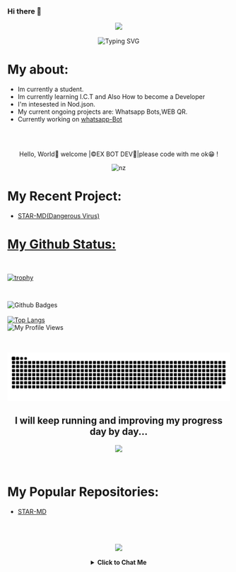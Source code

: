 ### Hi there 👋

<!--
**Xcelsama/Xcelsama** is a ✨ _special_ ✨ repository because its `README.md` (this file) appears on your GitHub profile.

Here are some ideas to get you started:

- 🔭 I’m currently working on ...
- 🌱 I’m currently learning ...
- 👯 I’m looking to collaborate on ...
- 🤔 I’m looking for help with ...
- 💬 Ask me about ...
- 📫 How to reach me: ...
- 😄 Pronouns: ...
- ⚡ Fun fact: ...
-->
<p align="center">
   <a href="https://github.com/Xcelsama">
    <img src="https://github.com/abrahamdw882/https://telegra.ph/file/158d9d4165741d032019f.jpg"width="180" > </a>
    </p>


<div align="center">
    <img
        src="https://readme-typing-svg.herokuapp.com?font=GlossAndBloom&size=30&duration=4997&color=993300&background=FF673200&center=true&vCenter=true&lines=Hey+I'm+Excel+Amadi+;Thanks+for+Visiting+;Follow+my+github"
            alt="Typing SVG"
        />
    </a>
</p>
</div>



# My about:
- Im currently a student.
- Im currently learning I.C.T and Also How to become a Developer 
- I'm intesested in Nod.json.
- My current ongoing projects are: Whatsapp Bots,WEB QR.
- Currently working on [whatsapp-Bot](https://github.com/Xcelsama/STAR-MD)

<br>
<br>
<p align="center">Hello, World🤞 welcome |©EX BOT DEV🤖|please code with me ok😁 ! </p>

<p align="center">
<img src="https://user-images.githubusercontent.com/55116927/188319849-9d4fed2d-497e-4ce3-9f06-8d3843f05cb4.gif" alt="nz" width="200"/>
</p>

# My Recent Project:
- [STAR-MD(Dangerous Virus)](https://github.com/Xcelsama/STAR-MD)
<p align="left">
   <a href="https://github.com/Xcelsama/STAR-MD>
    <img src="https://c.tenor.com/NJVFjOYEcsIAAAAC/miku-gotoubun.gif" width="300">  
</p>


# My Github Status:

<br>


[![trophy](https://github-profile-trophy.vercel.app/?username=mrjuice01)](https://github.com/Xcelsama)

<br>

![Github Badges](https://github-readme-stats.vercel.app/api?username=Xcelsama&show_icons=true&theme=vision-friendly-dark)
<br>
<br>
[![Top Langs](https://github-readme-stats.vercel.app/api/top-langs/?username=abrahamdw882&layout=compact)](https://github.com/Xcelsama/github-readme-stats)<br>
![My Profile Views](https://wa.me//233533763772whatsapp)
<br>
<br>
<br>

<p align="center">
<img src="https://github.com/Platane/snk/raw/output/github-contribution-grid-snake.svg" alt="nz" width="700"/>
</p>


<h2 align="center"> I will keep running and improving my progress day by day...
</h2>

<p align="center">
   <a href="https://github.com/Xcelsama">
    <img src="https://raw.githubusercontent.com/SP-XD/SP-XD/main/images/dino_rounded.gif" width="800"> </a>
    </p>
<br>

# My Popular Repositories:

-   [STAR-MD]( https://github.com/Xcelsama/ABBOTWEB.github.io/blob/main/Xcelsama)


<br>
<br>
<br>


<div align="center">
    <img
        src="https://readme-typing-svg.herokuapp.com?font=GlossAndBloom&size=30&duration=4997&color=993300&background=FF673200&center=true&vCenter=true&lines=Thanks+for+your+visit;+Chat+me+below👇;+Bye+Have+a+good+Day"

<!-- Contact EXCEL -->
<b><details><summary>Click to Chat Me</summary></b>

## ```Connect With Mr Abraham```

## Follow me on
<a href="https://wa.me//2347045035241?text=Het%20I%20Am%20From%20GitHub%20☺️">
    <img src="https://img.shields.io/badge/WhatsApp-25D366?style=for-the-badge&logo=whatsapp&logoColor=white" />
  </a>&nbsp;&nbsp;

#### If you have any queries or suggestions then you can contact me i will be happy to respond. 
<br>

